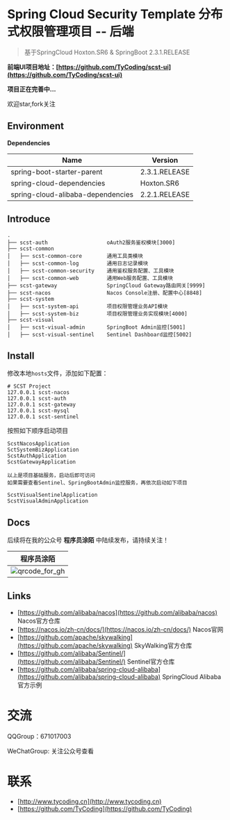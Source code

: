 # Spring Cloud Security Template 分布式权限管理项目 -- 后端

> 基于SpringCloud Hoxton.SR6 & SpringBoot 2.3.1.RELEASE

**前端UI项目地址：[https://github.com/TyCoding/scst-ui](https://github.com/TyCoding/scst-ui)**

**项目正在完善中...**

欢迎star,fork关注

## Environment

**Dependencies**

| Name                              | Version       |
| --------------------------------- | ------------- |
| spring-boot-starter-parent        | 2.3.1.RELEASE |
| spring-cloud-dependencies         | Hoxton.SR6    |
| spring-cloud-alibaba-dependencies | 2.2.1.RELEASE |

## Introduce

```
.
├── scst-auth                   oAuth2服务鉴权模块[3000]
├── scst-common
│   ├── scst-common-core        通用工具类模块
│   ├── scst-common-log         通用日志记录模块
│   ├── scst-common-security    通用鉴权服务配置、工具模块
│   ├── scst-common-web         通用Web服务配置、工具模块
├── scst-gateway                SpringCloud Gateway路由网关[9999]
├── scst-nacos                  Nacos Console注册、配置中心[8848]
├── scst-system
│   ├── scst-system-api         项目权限管理业务API模块
│   ├── scst-system-biz         项目权限管理业务实现模块[4000]
├── scst-visual
│   ├── scst-visual-admin       SpringBoot Admin监控[5001]
│   ├── scst-visual-sentinel    Sentinel Dashboard监控[5002]
```

## Install

修改本地`hosts`文件，添加如下配置：

```
# SCST Project
127.0.0.1 scst-nacos
127.0.0.1 scst-auth
127.0.0.1 scst-gateway
127.0.0.1 scst-mysql
127.0.0.1 scst-sentinel
```

按照如下顺序启动项目

```
ScstNacosApplication
SctSystemBizApplication
ScstAuthApplication
ScstGatewayApplication

以上是项目基础服务，启动后即可访问
如果需要查看Sentinel、SpringBootAdmin监控服务，再依次启动如下项目

ScstVisualSentinelApplication
ScstVisualAdminApplication
```

## Docs

后续将在我的公众号 **程序员涂陌** 中陆续发布，请持续关注！

| 程序员涂陌                                                  |
| ----------------------------------------------------------- |
| ![qrcode_for_gh](http://cdn.tycoding.cn/20200610184737.jpg) |

## Links

- [https://github.com/alibaba/nacos](https://github.com/alibaba/nacos) Nacos官方仓库
- [https://nacos.io/zh-cn/docs/](https://nacos.io/zh-cn/docs/) Nacos官网
- [https://github.com/apache/skywalking](https://github.com/apache/skywalking) SkyWalking官方仓库
- [https://github.com/alibaba/Sentinel/](https://github.com/alibaba/Sentinel/) Sentinel官方仓库
- [https://github.com/alibaba/spring-cloud-alibaba](https://github.com/alibaba/spring-cloud-alibaba) SpringCloud Alibaba官方示例

# 交流

QQGroup：671017003   

WeChatGroup:  关注公众号查看

# 联系

- [http://www.tycoding.cn](http://www.tycoding.cn)
- [https://github.com/TyCoding](https://github.com/TyCoding)

